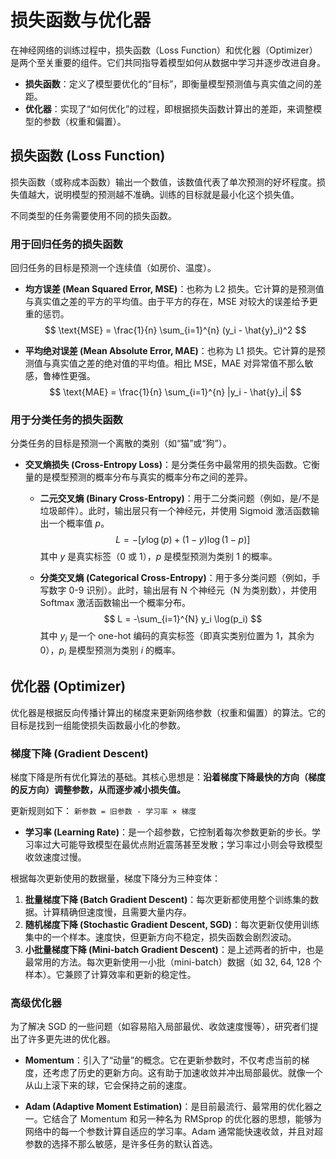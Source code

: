 # 损失函数与优化器

在神经网络的训练过程中，损失函数（Loss Function）和优化器（Optimizer）是两个至关重要的组件。它们共同指导着模型如何从数据中学习并逐步改进自身。

-   **损失函数**：定义了模型要优化的“目标”，即衡量模型预测值与真实值之间的差距。
-   **优化器**：实现了“如何优化”的过程，即根据损失函数计算出的差距，来调整模型的参数（权重和偏置）。

## 损失函数 (Loss Function)

损失函数（或称成本函数）输出一个数值，该数值代表了单次预测的好坏程度。损失值越大，说明模型的预测越不准确。训练的目标就是最小化这个损失值。

不同类型的任务需要使用不同的损失函数。

### 用于回归任务的损失函数

回归任务的目标是预测一个连续值（如房价、温度）。

-   **均方误差 (Mean Squared Error, MSE)**：也称为 L2 损失。它计算的是预测值与真实值之差的平方的平均值。由于平方的存在，MSE 对较大的误差给予更重的惩罚。
    $$ \text{MSE} = \frac{1}{n} \sum_{i=1}^{n} (y_i - \hat{y}_i)^2 $$

-   **平均绝对误差 (Mean Absolute Error, MAE)**：也称为 L1 损失。它计算的是预测值与真实值之差的绝对值的平均值。相比 MSE，MAE 对异常值不那么敏感，鲁棒性更强。
    $$ \text{MAE} = \frac{1}{n} \sum_{i=1}^{n} |y_i - \hat{y}_i| $$

### 用于分类任务的损失函数

分类任务的目标是预测一个离散的类别（如“猫”或“狗”）。

-   **交叉熵损失 (Cross-Entropy Loss)**：是分类任务中最常用的损失函数。它衡量的是模型预测的概率分布与真实的概率分布之间的差异。

    -   **二元交叉熵 (Binary Cross-Entropy)**：用于二分类问题（例如，是/不是垃圾邮件）。此时，输出层只有一个神经元，并使用 Sigmoid 激活函数输出一个概率值 $p$。
        $$ L = -[y \log(p) + (1-y) \log(1-p)] $$
        其中 $y$ 是真实标签（0 或 1），$p$ 是模型预测为类别 1 的概率。

    -   **分类交叉熵 (Categorical Cross-Entropy)**：用于多分类问题（例如，手写数字 0-9 识别）。此时，输出层有 N 个神经元（N 为类别数），并使用 Softmax 激活函数输出一个概率分布。
        $$ L = -\sum_{i=1}^{N} y_i \log(p_i) $$
        其中 $y_i$ 是一个 one-hot 编码的真实标签（即真实类别位置为 1，其余为 0），$p_i$ 是模型预测为类别 $i$ 的概率。

## 优化器 (Optimizer)

优化器是根据反向传播计算出的梯度来更新网络参数（权重和偏置）的算法。它的目标是找到一组能使损失函数最小化的参数。

### 梯度下降 (Gradient Descent)

梯度下降是所有优化算法的基础。其核心思想是：**沿着梯度下降最快的方向（梯度的反方向）调整参数，从而逐步减小损失值。**

更新规则如下：
`新参数 = 旧参数 - 学习率 × 梯度`

-   **学习率 (Learning Rate)**：是一个超参数，它控制着每次参数更新的步长。学习率过大可能导致模型在最优点附近震荡甚至发散；学习率过小则会导致模型收敛速度过慢。

根据每次更新使用的数据量，梯度下降分为三种变体：

1.  **批量梯度下降 (Batch Gradient Descent)**：每次更新都使用整个训练集的数据。计算精确但速度慢，且需要大量内存。
2.  **随机梯度下降 (Stochastic Gradient Descent, SGD)**：每次更新仅使用训练集中的一个样本。速度快，但更新方向不稳定，损失函数会剧烈波动。
3.  **小批量梯度下降 (Mini-batch Gradient Descent)**：是上述两者的折中，也是最常用的方法。每次更新使用一小批（mini-batch）数据（如 32, 64, 128 个样本）。它兼顾了计算效率和更新的稳定性。

### 高级优化器

为了解决 SGD 的一些问题（如容易陷入局部最优、收敛速度慢等），研究者们提出了许多更先进的优化器。

-   **Momentum**：引入了“动量”的概念。它在更新参数时，不仅考虑当前的梯度，还考虑了历史的更新方向。这有助于加速收敛并冲出局部最优。就像一个从山上滚下来的球，它会保持之前的速度。

-   **Adam (Adaptive Moment Estimation)**：是目前最流行、最常用的优化器之一。它结合了 Momentum 和另一种名为 RMSprop 的优化器的思想，能够为网络中的每一个参数计算自适应的学习率。Adam 通常能快速收敛，并且对超参数的选择不那么敏感，是许多任务的默认首选。